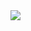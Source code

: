 <img src="https://capsule-render.vercel.app/api?type=wave&color=timeAuto&height=300&section=header&text=Diverse%20Different%20Display&fontSize=60" />
